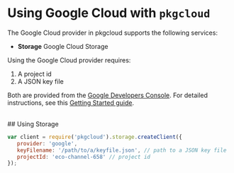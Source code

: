# Using Google Cloud with `pkgcloud`

The Google Cloud provider in pkgcloud supports the following services:

* **Storage** Google Cloud Storage

Using the Google Cloud provider requires:

1. A project id
2. A JSON key file

Both are provided from the [Google Developers Console](https://console.developers.google.com/project). For detailed instructions, see this [Getting Started guide](https://github.com/GoogleCloudPlatform/gcloud-node/blob/v0.10.0/README.md#authorization).

<br/>
<a name="using-storage"></a>
## Using Storage

```Javascript
var client = require('pkgcloud').storage.createClient({
   provider: 'google',
   keyFilename: '/path/to/a/keyfile.json', // path to a JSON key file
   projectId: 'eco-channel-658' // project id
});
```